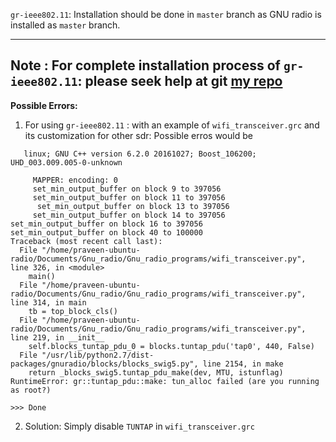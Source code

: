 `gr-ieee802.11`: Installation should be done in `master` branch as GNU radio is installed as `master` branch.

-------------------------------------

Note : **For complete installation process of** `gr-ieee802.11`: please seek help at git [my repo](https://gitlab.com/gorlapraveen/gnu_radio_localization/blob/4ddcf0823f123496c95d53567037be65dee19a2f/README.md)
------------------------------------------

**Possible Errors:**

1. For using `gr-ieee802.11` :  with an example of `wifi_transceiver.grc` and its customization for other sdr: Possible erros would be 
```
   linux; GNU C++ version 6.2.0 20161027; Boost_106200; UHD_003.009.005-0-unknown

     MAPPER: encoding: 0
     set_min_output_buffer on block 9 to 397056
     set_min_output_buffer on block 11 to 397056
      set_min_output_buffer on block 13 to 397056
     set_min_output_buffer on block 14 to 397056
set_min_output_buffer on block 16 to 397056
set_min_output_buffer on block 40 to 100000
Traceback (most recent call last):
  File "/home/praveen-ubuntu-radio/Documents/Gnu_radio/Gnu_radio_programs/wifi_transceiver.py", line 326, in <module>
    main()
  File "/home/praveen-ubuntu-radio/Documents/Gnu_radio/Gnu_radio_programs/wifi_transceiver.py", line 314, in main
    tb = top_block_cls()
  File "/home/praveen-ubuntu-radio/Documents/Gnu_radio/Gnu_radio_programs/wifi_transceiver.py", line 219, in __init__
    self.blocks_tuntap_pdu_0 = blocks.tuntap_pdu('tap0', 440, False)
  File "/usr/lib/python2.7/dist-packages/gnuradio/blocks/blocks_swig5.py", line 2154, in make
    return _blocks_swig5.tuntap_pdu_make(dev, MTU, istunflag)
RuntimeError: gr::tuntap_pdu::make: tun_alloc failed (are you running as root?)

>>> Done
```


2. Solution: Simply disable `TUNTAP` in `wifi_transceiver.grc`
